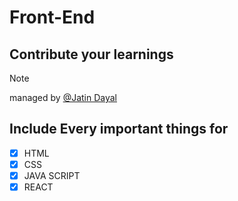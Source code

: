 # Front-End
## Contribute your learnings
> [!NOTE]
> managed by
> [@Jatin Dayal](https://www.github.com/procojd)


## Include Every important things for
- [x] HTML
- [x] CSS
- [x] JAVA SCRIPT
- [x] REACT
